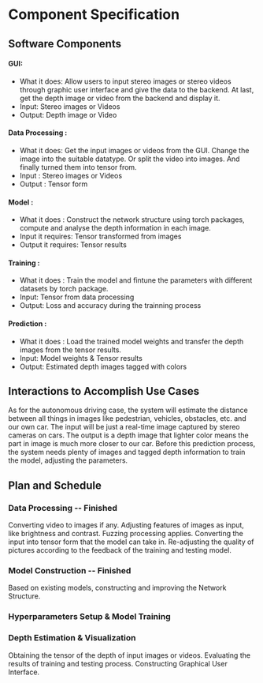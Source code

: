 # Component Specification
## Software Components

#### GUI:
- What it does: Allow users to input stereo images or stereo videos through graphic user interface and give the data to the backend. At last, get the depth image or video from the backend and display it.
- Input: Stereo images or Videos
- Output: Depth image or Video

#### Data Processing :
- What it does: Get the input images or videos from the GUI. Change the image into the suitable datatype. Or split the video into images. And finally turned them into tensor from.
- Input : Stereo images or Videos
- Output : Tensor form

#### Model :
- What it does : Construct the network structure using torch packages, compute and analyse the depth information in each image.
- Input it requires: Tensor transformed from images
- Output it requires: Tensor results

#### Training :
- What it does : Train the model and fintune the parameters with different datasets by torch package.
- Input: Tensor from data processing
- Output: Loss and accuracy during the trainning process

#### Prediction :
- What it does : Load the trained model weights and transfer the depth images from the tensor results.
- Input: Model weights & Tensor results
- Output: Estimated depth images tagged with colors 



## Interactions to Accomplish Use Cases
As for the autonomous driving case, the system will estimate the distance between all things in images like pedestrian, vehicles, obstacles, etc. and our own car. The input will be just a real-time image captured by stereo cameras on cars. The output is a depth image that lighter color means the part in image is much more closer to our car. Before this prediction process, the system needs plenty of images and tagged depth information to train the model, adjusting the parameters.


## Plan and Schedule
### Data Processing -- Finished
Converting video to images if any. Adjusting features of images as input, like brightness and contrast. Fuzzing processing applies. Converting the input into tensor form that the model can take in. Re-adjusting the quality of pictures according to the feedback of the training and testing model.
### Model Construction -- Finished
Based on existing models, constructing and improving the Network Structure.
### Hyperparameters Setup & Model Training
### Depth Estimation & Visualization
Obtaining the tensor of the depth of input images or videos. Evaluating the results of training and testing process. Constructing Graphical User Interface. 


